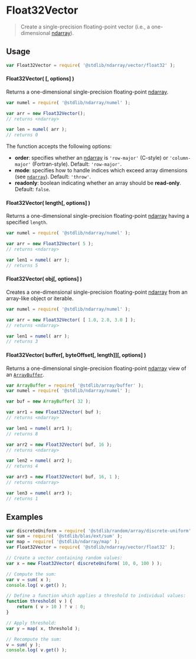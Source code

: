 <!--

@license Apache-2.0

Copyright (c) 2025 The Stdlib Authors.

Licensed under the Apache License, Version 2.0 (the "License");
you may not use this file except in compliance with the License.
You may obtain a copy of the License at

   http://www.apache.org/licenses/LICENSE-2.0

Unless required by applicable law or agreed to in writing, software
distributed under the License is distributed on an "AS IS" BASIS,
WITHOUT WARRANTIES OR CONDITIONS OF ANY KIND, either express or implied.
See the License for the specific language governing permissions and
limitations under the License.

-->

# Float32Vector

> Create a single-precision floating-point vector (i.e., a one-dimensional [ndarray][@stdlib/ndarray/ctor]).

<!-- Section to include introductory text. Make sure to keep an empty line after the intro `section` element and another before the `/section` close. -->

<section class="intro">

</section>

<!-- /.intro -->

<!-- Package usage documentation. -->

<section class="usage">

## Usage

```javascript
var Float32Vector = require( '@stdlib/ndarray/vector/float32' );
```

#### Float32Vector( \[, options] )

Returns a one-dimensional single-precision floating-point [ndarray][@stdlib/ndarray/ctor].

```javascript
var numel = require( '@stdlib/ndarray/numel' );

var arr = new Float32Vector();
// returns <ndarray>

var len = numel( arr );
// returns 0
```

The function accepts the following options:

-   **order**: specifies whether an [ndarray][@stdlib/ndarray/ctor] is `'row-major'` (C-style) or `'column-major'` (Fortran-style). Default: `'row-major'`.
-   **mode**: specifies how to handle indices which exceed array dimensions (see [`ndarray`][@stdlib/ndarray/ctor]). Default: `'throw'`.
-   **readonly**: boolean indicating whether an array should be **read-only**. Default: `false`.

#### Float32Vector( length\[, options] )

Returns a one-dimensional single-precision floating-point [ndarray][@stdlib/ndarray/ctor] having a specified `length`.

```javascript
var numel = require( '@stdlib/ndarray/numel' );

var arr = new Float32Vector( 5 );
// returns <ndarray>

var len1 = numel( arr );
// returns 5
```

#### Float32Vector( obj\[, options] )

Creates a one-dimensional single-precision floating-point [ndarray][@stdlib/ndarray/ctor] from an array-like object or iterable.

```javascript
var numel = require( '@stdlib/ndarray/numel' );

var arr = new Float32Vector( [ 1.0, 2.0, 3.0 ] );
// returns <ndarray>

var len1 = numel( arr );
// returns 3
```

#### Float32Vector( buffer\[, byteOffset\[, length]]\[, options] )

Returns a one-dimensional single-precision floating-point [ndarray][@stdlib/ndarray/ctor] view of an [`ArrayBuffer`][@stdlib/array/buffer].

```javascript
var ArrayBuffer = require( '@stdlib/array/buffer' );
var numel = require( '@stdlib/ndarray/numel' );

var buf = new ArrayBuffer( 32 );

var arr1 = new Float32Vector( buf );
// returns <ndarray>

var len1 = numel( arr1 );
// returns 8

var arr2 = new Float32Vector( buf, 16 );
// returns <ndarray>

var len2 = numel( arr2 );
// returns 4

var arr3 = new Float32Vector( buf, 16, 1 );
// returns <ndarray>

var len3 = numel( arr3 );
// returns 1
```

</section>

<!-- /.usage -->

<!-- Package usage notes. Make sure to keep an empty line after the `section` element and another before the `/section` close. -->

<section class="notes">

</section>

<!-- /.notes -->

<!-- Package usage examples. -->

<section class="examples">

## Examples

<!-- eslint no-undef: "error" -->

```javascript
var discreteUniform = require( '@stdlib/random/array/discrete-uniform' );
var sum = require( '@stdlib/blas/ext/sum' );
var map = require( '@stdlib/ndarray/map' );
var Float32Vector = require( '@stdlib/ndarray/vector/float32' );

// Create a vector containing random values:
var x = new Float32Vector( discreteUniform( 10, 0, 100 ) );

// Compute the sum:
var v = sum( x );
console.log( v.get() );

// Define a function which applies a threshold to individual values:
function threshold( v ) {
    return ( v > 10 ) ? v : 0;
}

// Apply threshold:
var y = map( x, threshold );

// Recompute the sum:
v = sum( y );
console.log( v.get() );
```

</section>

<!-- /.examples -->

<!-- Section to include cited references. If references are included, add a horizontal rule *before* the section. Make sure to keep an empty line after the `section` element and another before the `/section` close. -->

<section class="references">

</section>

<!-- /.references -->

<!-- Section for related `stdlib` packages. Do not manually edit this section, as it is automatically populated. -->

<section class="related">

</section>

<!-- /.related -->

<!-- Section for all links. Make sure to keep an empty line after the `section` element and another before the `/section` close. -->

<section class="links">

[@stdlib/array/buffer]: https://github.com/stdlib-js/array-buffer

[@stdlib/ndarray/ctor]: https://github.com/stdlib-js/ndarray/tree/main/ctor

</section>

<!-- /.links -->

